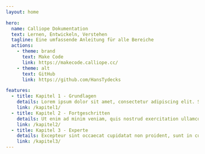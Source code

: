 ```yaml
---
layout: home

hero:
  name: Calliope Dokumentation
  text: Lernen, Entwickeln, Verstehen
  tagline: Eine umfassende Anleitung für alle Bereiche
  actions:
    - theme: brand
      text: Make Code
      link: https://makecode.calliope.cc/
    - theme: alt
      text: GitHub
      link: https://github.com/HansTydecks

features:
  - title: Kapitel 1 - Grundlagen
    details: Lorem ipsum dolor sit amet, consectetur adipiscing elit. Sed do eiusmod tempor incididunt ut labore et dolore magna aliqua. Ut enim ad minim veniam, quis nostrud exercitation.
    link: /kapitel1/
  - title: Kapitel 2 - Fortgeschritten  
    details: Ut enim ad minim veniam, quis nostrud exercitation ullamco laboris nisi ut aliquip ex ea commodo consequat. Duis aute irure dolor in reprehenderit in voluptate.
    link: /kapitel2/
  - title: Kapitel 3 - Experte
    details: Excepteur sint occaecat cupidatat non proident, sunt in culpa qui officia deserunt mollit anim id est laborum. Sed ut perspiciatis unde omnis iste natus error.
    link: /kapitel3/
---
```

